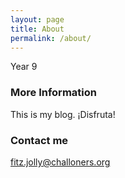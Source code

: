 ```yaml
---
layout: page
title: About
permalink: /about/
---
```


Year 9

### More Information

This is my blog. ¡Disfruta!

### Contact me

[fitz.jolly@challoners.org](mailto:fitz.jolly@challoners.org)
